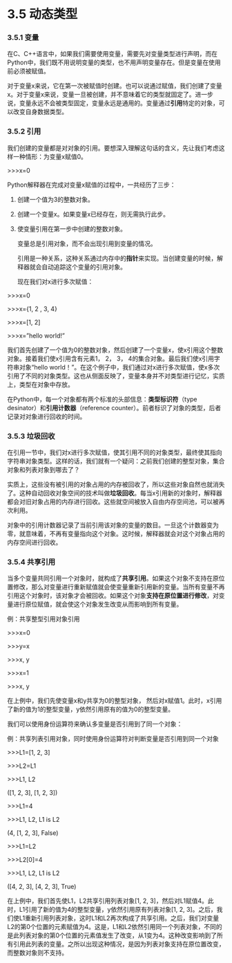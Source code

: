 # 3.5 动态类型


### 3.5.1 变量

在C、C++语言中，如果我们需要使用变量，需要先对变量类型进行声明，而在Python中，我们既不用说明变量的类型，也不用声明变量存在。但是变量在使用前必须被赋值。

对于变量x来说，它在第一次被赋值时创建。也可以说通过赋值，我们创建了变量x。对于变量x来说，变量一旦被创建，并不意味着它的类型就固定了。进一步说，变量永远不会被类型固定，变量永远是通用的。变量通过**引用**特定的对象，可以改变自身数据类型。

### 3.5.2 引用

我们创建的变量都是对对象的引用。要想深入理解这句话的含义，先让我们考虑这样一种情形：为变量x赋值0。

\>\>\>x=0

Python解释器在完成对变量x赋值的过程中，一共经历了三步：

1.  创建一个值为3的整数对象。

2.  创建一个变量x。如果变量x已经存在，则无需执行此步。

3.  使变量引用在第一步中创建的整数对象。

    变量总是引用对象，而不会出现引用到变量的情况。

    引用是一种关系，这种关系通过内存中的**指针**来实现。当创建变量的时候，解释器就会自动追踪这个变量的引用对象。

    现在我们对x进行多次赋值：

\>\>\>x=0

\>\>\>x={1, 2 , 3, 4}

\>\>\>x=[1, 2]

\>\>\>x=”hello world!”

我们首先创建了一个值为0的整数对象，然后创建了一个变量x，使x引用这个整数对象。接着我们使x引用含有元素1，
2， 3， 4的集合对象。最后我们使x引用字符串对象“hello
world！”。在这个例子中，我们通过对x进行多次赋值，使x多次引用了不同的对象类型。这也从侧面反映了，变量本身并不对类型进行记忆，实质上，类型在对象中存放。

在Python中，每一个对象都有两个标准的头部信息：**类型标识符**（type
desinator）和**引用计数器**（reference
counter）。前者标识了对象的类型，后者记录对对象进行回收的时间。

### 3.5.3 垃圾回收

在引用一节中，我们对x进行多次赋值，使其引用不同的对象类型，最终使其指向字符串对象类型。这样的话，我们就有一个疑问：之前我们创建的整型对象，集合对象和列表对象到哪去了？

实质上，这些没有被引用的对象占用的内存被回收了，所以这些对象自然也就消失了。这种自动回收对象空间的技术叫做**垃圾回收**。每当x引用新的对象时，解释器都会对旧对象占用的内存进行回收。这些就空间被放入自由内存空间池，可以被再次利用。

对象中的引用计数器记录了当前引用该对象的变量的数目。一旦这个计数器变为零，就意味着，不再有变量指向这个对象。这时候，解释器就会对这个对象占用的内存空间进行回收。

### 3.5.4 共享引用

当多个变量共同引用一个对象时，就构成了**共享引用**。如果这个对象不支持在原位置修改，那么对变量进行重新赋值就会使变量重新引用新的变量。当所有变量不再引用这个对象时，该对象才会被回收。如果这个对象**支持在原位置进行修改**，对变量进行原位赋值，就会使这个对象发生改变从而影响到所有变量。

例：共享整型引用对象引用

\>\>\>x=0

\>\>\>y=x

\>\>\>x, y

\>\>\>x=1

\>\>\>x, y

在上例中，我们先使变量x和y共享为0的整型对象，
然后对x赋值1。此时，x引用了新的值为1的整型变量，y依然引用原有的值为0的整型变量。

我们可以使用身份运算符来确认多变量是否引用到了同一个对象：

例：共享列表引用对象，同时使用身份运算符对判断变量是否引用到同一个对象

\>\>\>L1=[1, 2, 3]

\>\>\>L2=L1

\>\>\>L1, L2

([1, 2, 3], [1, 2, 3])

\>\>\>L1=4

\>\>\>L1, L2, L1 is L2

(4, [1, 2, 3], False)

\>\>\>L1=L2

\>\>\>L2[0]=4

\>\>\>L1, L2, L1 is L2

([4, 2, 3], [4, 2, 3], True)

在上例中，我们首先使L1，L2共享引用列表对象[1, 2,
3]，然后对L1赋值4。此时，L1引用了新的值为4的整型变量，y依然引用原有列表对象[1,
2,
3]。之后，我们使L1重新引用列表对象，这时L1和L2再次构成了共享引用。之后，我们对变量L2的第0个位置的元素赋值为4。这是，L1和L2依然引用同一个列表对象，不同的是此列表对象的第0个位置的元素值发生了改变，从1变为4。这种改变影响到了所有引用此列表的变量。之所以出现这种情况，是因为列表对象支持在原位置改变，而整数对象则不支持。